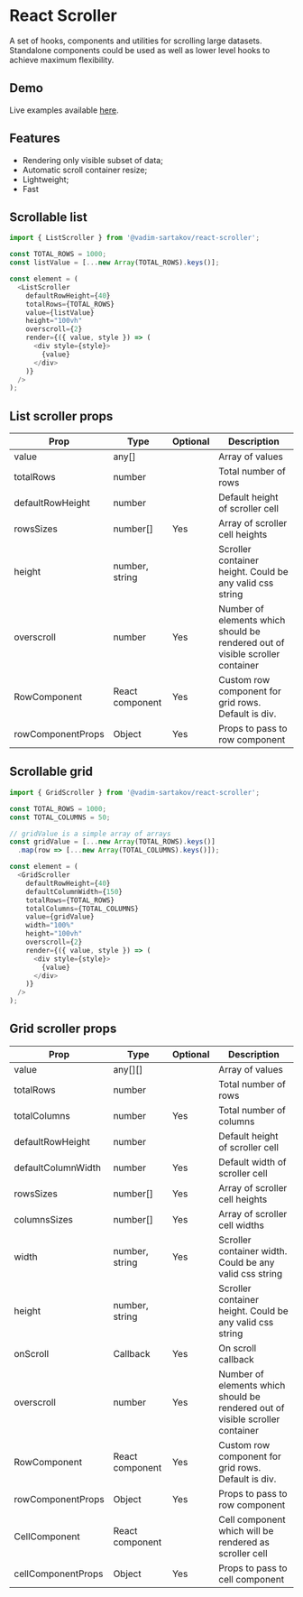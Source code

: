 # React Scroller

A set of hooks, components and utilities for scrolling large datasets. Standalone components could be used as well as lower level hooks to achieve maximum flexibility.


## Demo
Live examples available [here](https://vadim-sartakov.github.io/react-scroller/storybook/).

## Features
- Rendering only visible subset of data;
- Automatic scroll container resize;
- Lightweight;
- Fast

## Scrollable list
```javascript
import { ListScroller } from '@vadim-sartakov/react-scroller';

const TOTAL_ROWS = 1000;
const listValue = [...new Array(TOTAL_ROWS).keys()];

const element = (
  <ListScroller
    defaultRowHeight={40}
    totalRows={TOTAL_ROWS}
    value={listValue}
    height="100vh"
    overscroll={2}
    render={({ value, style }) => (
      <div style={style}>
        {value}
      </div>
    )}
  />
);
```

## List scroller props

|Prop|Type|Optional|Description
|---|---|---|---
|value|any[]||Array of values
|totalRows|number||Total number of rows
|defaultRowHeight|number||Default height of scroller cell
|rowsSizes|number[]|Yes|Array of scroller cell heights
|height|number, string||Scroller container height. Could be any valid css string
|overscroll|number|Yes|Number of elements which should be rendered out of visible scroller container
|RowComponent|React component|Yes|Custom row component for grid rows. Default is div.
|rowComponentProps|Object|Yes|Props to pass to row component

## Scrollable grid
```javascript
import { GridScroller } from '@vadim-sartakov/react-scroller';

const TOTAL_ROWS = 1000;
const TOTAL_COLUMNS = 50;

// gridValue is a simple array of arrays
const gridValue = [...new Array(TOTAL_ROWS).keys()]
  .map(row => [...new Array(TOTAL_COLUMNS).keys()]);

const element = (
  <GridScroller
    defaultRowHeight={40}
    defaultColumnWidth={150}
    totalRows={TOTAL_ROWS}
    totalColumns={TOTAL_COLUMNS}
    value={gridValue}
    width="100%"
    height="100vh"
    overscroll={2}
    render={({ value, style }) => (
      <div style={style}>
        {value}
      </div>
    )}
  />
);
```

## Grid scroller props

|Prop|Type|Optional|Description
|---|---|---|---
|value|any[][]||Array of values
|totalRows|number||Total number of rows
|totalColumns|number|Yes|Total number of columns
|defaultRowHeight|number||Default height of scroller cell
|defaultColumnWidth|number|Yes|Default width of scroller cell
|rowsSizes|number[]|Yes|Array of scroller cell heights
|columnsSizes|number[]|Yes|Array of scroller cell widths
|width|number, string|Yes|Scroller container width. Could be any valid css string
|height|number, string||Scroller container height. Could be any valid css string
|onScroll|Callback|Yes|On scroll callback
|overscroll|number|Yes|Number of elements which should be rendered out of visible scroller container
|RowComponent|React component|Yes|Custom row component for grid rows. Default is div.
|rowComponentProps|Object|Yes|Props to pass to row component
|CellComponent|React component||Cell component which will be rendered as scroller cell
|cellComponentProps|Object|Yes|Props to pass to cell component